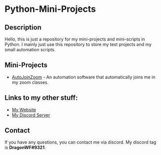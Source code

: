 # Python-Mini-Projects

## Description

Hello, this is just a repository for my mini-projects and mini-scripts in Python. I mainly just
use this repository to store my test projects and my small automation scripts.

## Mini-Projects

- [AutoJoinZoom](https://github.com/DragunWF/Python-Mini-Projects/tree/main/projects/AutoJoinZoom) - An
  automation software that automatically joins me in my zoom classes.

## Links to my other stuff:

- [My Website](https://dragunwf.herokuapp.com/)
- [My Discord Server](https://discord.gg/9JdnnPN)

## Contact

If you have any questions, you can contact me via discord. My discord tag is **DragonWF#9321**.
